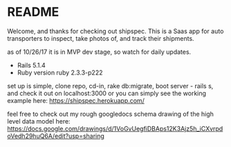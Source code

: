 # README

Welcome, and thanks for checking out shipspec. This is a Saas app for auto transporters to inspect, take photos of, and track their shipments. 

as of 10/26/17 it is in MVP dev stage, so watch for daily updates. 

* Rails 5.1.4
* Ruby version ruby 2.3.3-p222

set up is simple, clone repo, cd-in, rake db:migrate, boot server - rails s, and check it out on localhost:3000 or you can simply see the working example here: https://shipspec.herokuapp.com/

feel free to check out my rough googledocs schema drawing of the high level data model here: https://docs.google.com/drawings/d/1VoGvUegfiDBAps12K3Ajz5h_iCXvrpdoVedh29huQ6A/edit?usp=sharing
